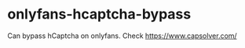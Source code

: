 # onlyfans-hcaptcha-bypass
Can bypass hCaptcha on onlyfans. Check https://www.capsolver.com/ 












































                                                                       